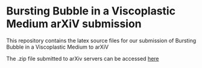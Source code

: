 # Bursting Bubble in a Viscoplastic Medium arXiV submission
 This repository contains the latex source files for our submission of Bursting Bubble in a Viscoplastic Medium to arXiV

The .zip file submitted to arXiv servers can be accessed [here](https://www.dropbox.com/s/49usauq5m32ikmc/BurstingBubble_ToArXiV.zip?dl=0)